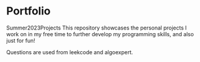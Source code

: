 # Portfolio
Summer2023Projects
This repository showcases the personal projects I work on in my free time to further develop my programming skills, and also just for fun! 

Questions are used from leekcode and algoexpert. 
